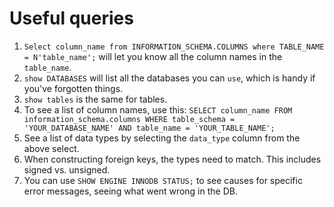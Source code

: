 # Useful queries
1. `Select column_name from INFORMATION_SCHEMA.COLUMNS where TABLE_NAME = N'table_name';` will let you know all the column names in the `table_name`.
1. `show DATABASES` will list all the databases you can `use`, which is handy if you've forgotten things.
1. `show tables` is the same for tables.
1. To see a list of column names, use this: `SELECT column_name FROM information_schema.columns WHERE table_schema = 'YOUR_DATABASE_NAME' AND table_name = 'YOUR_TABLE_NAME';`
1. See a list of data types by selecting the `data_type` column from the above select.
1. When constructing foreign keys, the types need to match. This includes signed vs. unsigned.
1. You can use `SHOW ENGINE INNODB STATUS;` to see causes for specific error messages, seeing what went wrong in the DB.
